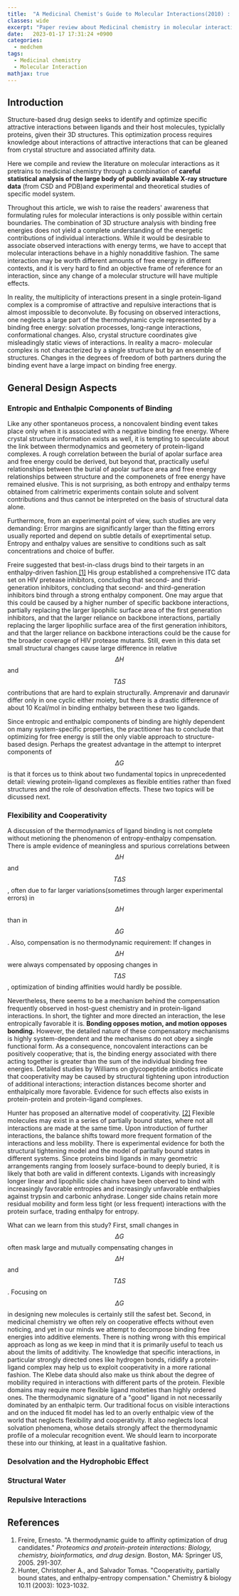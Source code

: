 ```yaml
---
title:  "A Medicinal Chemist's Guide to Molecular Interactions(2010) : Part 1"
classes: wide
excerpt: "Paper review about Medicinal chemistry in molecular interaction"
date:   2023-01-17 17:31:24 +0900
categories: 
  - medchem
tags:
  - Medicinal chemistry
  - Molecular Interaction
mathjax: true
---
```


## Introduction

Structure-based drug design seeks to identify and optimize specific attractive interactions between ligands and their host molecules, typiclally proteins, given their 3D structures. This optimization process requires knowledge about interactions of attractive interactions that can be gleaned from crystal structure and associated affinity data. 

Here we compile and review the literature on molecular interactions as it pretrains to medicinal chemistry through a combination of **careful statistical analysis of the large body of publicly available X-ray structure data** (from CSD and PDB)and experimental and theoretical studies of specific model system. 

Throughout this article, we wish to raise the readers' awareness that formulating rules for molecular interactions is only possible within certain boundaries. The combination of 3D structure analysis with binding free energies does not yield a complete understanding of the energetic contributions of individual interactions. While it would be desirable to associate observed interactions with energy terms, we have to accept that molecular interactions behave in a highly nonadditive fashion. The same interaction may be worth different amounts of free energy in different contexts, and it is very hard to find an objective frame of reference for an interaction, since any change of a molecular structure will have multiple effects. 

In reality, the multiplicity of interactions present in a single protein-ligand complex is a compromise of attractive and repulsive interactions that is almost impossible to deconvolute. By focusing on observed interactions, one neglects a large part of the thermodynamic cycle represented by a binding free energy: solvation processes, long-range interactions, conformational changes. Also, crystal structure coordinates give  misleadingly static views of interactions. In reality a macro-  molecular complex is not characterized by a single structure  but by an ensemble of structures. Changes in the degrees of  freedom of both partners during the binding event have a large  impact on binding free energy.

## General Design Aspects

### Entropic and Enthalpic Components of Binding

Like any other spontaneuos process, a noncovalent binding event takes place only when it is associated with a negative binding free energy. Where crystal structure information exists as well, it is tempting to speculate about the link between thermodynamics and geometery of protein-ligand complexes. A rough correlation between the burial of apolar surface area and free energy could be derived, but beyond that, practically useful relationships between the burial of apolar surface area and free energy relationships between structure and the componenets of free energy have remained elusive. This is not surprising, as both entropy and enthalpy terms obtained from calrimetric experiments contain solute and solvent contributions and thus cannot be interpreted on the basis of structural data alone. 

Furthermore, from an experimental point of view, such studies are very demanding: Error margins are significantly larger than the fitting errors usually reported and depend on subtle details of exeprtimental setup. Entropy and enthalpy values are sensitive to conditions such as salt concentrations and choice of buffer. 

Freire suggested that best-in-class drugs bind to their targets in an enthalpy-driven fashion.[[1]](https://link.springer.com/chapter/10.1007/0-387-24532-4_13) His group established a comprehensive ITC data set on HIV pretease inhibitors, concluding that second- and thrid-generation inhibitors, concluding that second- and third-generation inhibitors bind through a strong enthalpy component. One may argue that this could be caused by a higher number of specific backbone interactions, partially replacing the larger lipophilic surface area of the first generation inhibitors, and that the larger reliance on backbone interactions, partially replacing the larger lipophilic surface area of the first generation inhibitors, and that the larger reliance on backbone interactions could be the cause for the broader coverage of HIV protease mutants. Still, even in this data set small structural changes cause large difference in relative $$\Delta H$$ and $$T \Delta S$$ contributions that are hard to explain structurally. Amprenavir and darunavir differ only in one cyclic either moiety, but there is a drastic difference of about 10 Kcal/mol in binding enthalpy between these two ligands. 

Since entropic and enthalpic components of binding are highly dependent on many system-specific properties, the practitioner has to conclude that optimizing for free energy is still the only viable approach to structure-based design. Perhaps the greatest advantage in the attempt to interpret components of $$\Delta G$$ is that it forces us to think about two fundamental topics in unprecedented detail: viewing protein-ligand complexes as flexible entities rather than fixed structures and the role of desolvation effects. These two topics will be dicussed next. 

### Flexibility and Cooperativity

A discussion of the thermodynamics of ligand binding is not complete without metioning the phenomenon of entropy-enthalpy compensation. There is ample evidence of meaningless and spurious correlations between $$\Delta H$$ and $$T \Delta S$$ , often due to far larger variations(sometimes through larger experimental errors) in $$\Delta H$$ than in $$\Delta G$$. Also, compensation is no thermodynamic requirement: If changes in $$\Delta H $$ were always compensated by opposing changes in $$ T \Delta S $$, optimization of binding affinities would hardly be possible. 

Nevertheless, there seems to be a mechanism behind the compensation frequently observed in host-guest chemistry and in protein-ligand interactions. In short, the tighter and more directed an interaction, the lese entropically favorable it is. **Bonding opposes motion, and motion opposes bonding.** However, the detailed nature of these compensatory mechanisms is highly system-dependent and the mechanisms do not obey a single functional form. As a consequence, noncovalent interactions can be positively cooperative; that is, the binding energy associated with there acting together is greater than the sum of the individual binding free energies. Detailed studies by Williams on glycopeptide antibotics indicate that cooperativity may be caused by structural tightening upon introduction of additional interactions; interaction distances become shorter and enthalpically more favorable. Evidence for such effects also exists in protein-protein and protein-ligand complexes.

Hunter has proposed an alternative model of cooperativity. [[2]](https://www.sciencedirect.com/science/article/pii/S1074552103002394) Flexible molecules may exist in a series of partially bound states, where not all interactions are made at the same time. Upon introduction of further interactions, the balance shifts toward more frequent formation of the interactions and less mobility. There is experimental evidence for both the structural tightening model and the model of paritally bound states in different systems. Since proteins bind ligands in many geometric arrangements ranging from loosely surface-bound to deeply buried, it is likely that both are valid in different contexts. Ligands with increasingly longer linear and lipophilic side chains have been oberved to bind with increasingly favorable entropies and increasingly unfavorable enthalpies against trypsin and carbonic anhydrase. Longer side chains retain more residual mobility and form less tight (or less frequent) interactions with the protein surface, trading enthalpy for entropy. 

What can we learn from this study? First, small changes in $$ \Delta G $$ often mask large and mutually compensating changes in $$ \Delta H $$ and $$ T \Delta S$$. Focusing on $$\Delta G$$ in designing new molecules is certainly still the safest bet. Second, in medicinal chemistry we often rely on cooperative effects without even noticing, and yet in our minds we attempt to decompose binding free energies into additive elements. There is nothing wrong with this empirical approach as long as we keep in mind that it is primarily useful to teach us about the limits of additivity. The knowledge that specific interactions, in particular strongly directed ones like hydrogen bonds, rididify a protein-ligand complex may help us to exploit cooperativity in a more rational fashion. The Klebe data should also make us think about the degree of mobility required in interactions with different parts of the protein. Flexible domains may require more flexible ligand moiteties than highly ordered ones. The thermodynamic signature of a "good" ligand in not necessarily dominated by an enthalpic term. Our traditional focus on visible interactions and on the induced fit model has led to an overly enthalpic view of the world that neglects flexibility and cooperativity. It also neglects local solvation phenomena, whose details strongly affect the thermodynamic profile of a molecular recognition event. We should learn to incorporate these into our thinking, at least in a qualitative fashion. 

### Desolvation and the Hydrophobic Effect

### Structural Water

### Repulsive Interactions

## References

1. Freire, Ernesto. "A thermodynamic guide to affinity optimization of drug candidates." *Proteomics and protein-protein interactions: Biology, chemistry, bioinformatics, and drug design*. Boston, MA: Springer US, 2005. 291-307.
2. Hunter, Christopher A., and Salvador Tomas. "Cooperativity, partially bound states, and enthalpy-entropy compensation." Chemistry & biology 10.11 (2003): 1023-1032.

